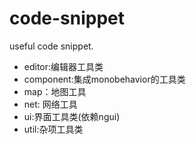 # code-snippet
useful code snippet.

* editor:编辑器工具类
* component:集成monobehavior的工具类
* map：地图工具
* net: 网络工具
* ui:界面工具类(依赖ngui)
* util:杂项工具类